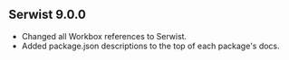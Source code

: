 ## Serwist 9.0.0

- Changed all Workbox references to Serwist.
- Added package.json descriptions to the top of each package's docs.
